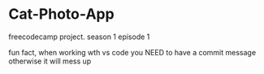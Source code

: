 # Cat-Photo-App
freecodecamp project. season 1 episode 1

fun fact, when working wth vs code you NEED to have a commit message otherwise it will mess up
